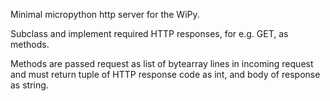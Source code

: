 Minimal micropython http server for the WiPy.

Subclass and implement required HTTP responses, for e.g. GET, as methods.

Methods are passed request as list of bytearray lines in incoming request and must return tuple of HTTP response code as int, and body of response as string.
